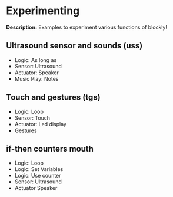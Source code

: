 # Experimenting 
**Description:** 
Examples to experiment various functions of blockly!

## Ultrasound sensor and sounds (uss)
* Logic: As long as  
* Sensor: Ultrasound  
* Actuator: Speaker  
* Music Play: Notes  

## Touch and gestures (tgs)
* Logic: Loop
* Sensor: Touch
* Actuator: Led display
* Gestures 

## if-then counters mouth 
* Logic: Loop
* Logic: Set Variables
* Logic: Use counter 
* Sensor: Ultrasound
* Actuator Speaker